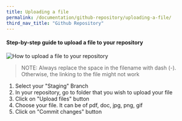 ```yaml
---
title: Uploading a file
permalink: /documentation/github-repository/uploading-a-file/
third_nav_title: "Github Repository"
---
```

#### **Step-by-step guide to upload a file to your repository**
![How to upload a file to your repository](/images/resources/how-to-upload-file-to-your-repository.gif)
> NOTE: Always replace the space in the filename with dash (-). Otherwise, the linking to the file might not work

1. Select your "Staging" Branch
2. In your repository, go to folder that you wish to upload your file
3. Click on "Upload files" button
4. Choose your file. It can be of pdf, doc, jpg, png, gif
5. Click on "Commit changes" button
